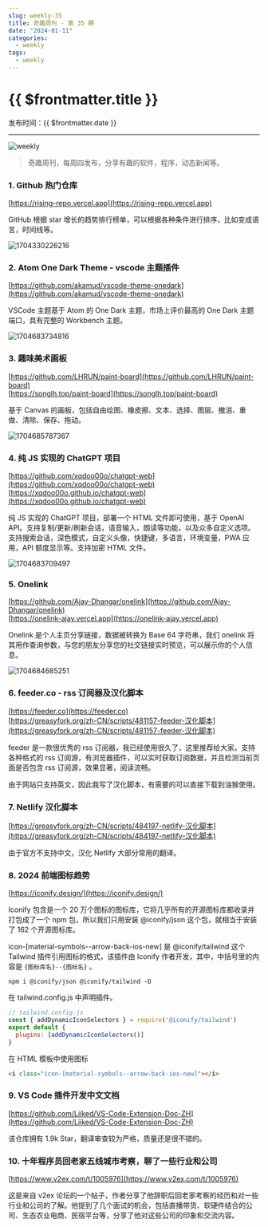 ```yaml
---
slug: weekly-35
title: 奇趣周刊 - 第 35 期
date: "2024-01-11"
categories:
  - weekly
tags:
  - weekly
---
```


# {{ $frontmatter.title }}

发布时间：{{ $frontmatter.date }}

---

![weekly](https://imgurl.zishu.me/weekly.webp)

> 奇趣周刊，每周四发布，分享有趣的软件，程序，动态新闻等。


### 1. Github 热门仓库

[https://rising-repo.vercel.app](https://rising-repo.vercel.app)

GitHub 根据 star 增长的趋势排行榜单，可以根据各种条件进行排序，比如变成语言，时间线等。

![1704330226216](https://imgurl.zishu.me/2024/01/1704330226216.webp)

### 2. Atom One Dark Theme - vscode 主题插件

[https://github.com/akamud/vscode-theme-onedark](https://github.com/akamud/vscode-theme-onedark)

VSCode 主题基于 Atom 的 One Dark 主题，市场上评价最高的 One Dark 主题端口，具有完整的 Workbench 主题。

![1704683734816](https://imgurl.zishu.me/2024/01/1704683734816.webp)

### 3. 趣味美术画板

[https://github.com/LHRUN/paint-board](https://github.com/LHRUN/paint-board)  
[https://songlh.top/paint-board](https://songlh.top/paint-board)  

基于 Canvas 的画板，包括自由绘图、橡皮擦、文本、选择、图层、撤消、重做、清除、保存、拖动。

![1704685787367](https://imgurl.zishu.me/2024/01/1704685787367.webp)

### 4. 纯 JS 实现的 ChatGPT 项目

[https://github.com/xqdoo00o/chatgpt-web](https://github.com/xqdoo00o/chatgpt-web)  
[https://xqdoo00o.github.io/chatgpt-web](https://xqdoo00o.github.io/chatgpt-web)  

纯 JS 实现的 ChatGPT 项目，部署一个 HTML 文件即可使用，基于 OpenAI API。支持复制/更新/刷新会话，语音输入，朗读等功能，以及众多自定义选项。支持搜索会话，深色模式，自定义头像，快捷键，多语言，环境变量，PWA 应用，API 额度显示等。支持加密 HTML 文件。

![1704683709497](https://imgurl.zishu.me/2024/01/1704683709497.webp)

### 5. Onelink

[https://github.com/Ajay-Dhangar/onelink](https://github.com/Ajay-Dhangar/onelink)  
[https://onelink-ajay.vercel.app](https://onelink-ajay.vercel.app)  

Onelink 是个人主页分享链接，数据被转换为 Base 64 字符串，我们 onelink 将其用作查询参数，与您的朋友分享您的社交链接实时预览，可以展示你的个人信息。

![1704684685251](https://imgurl.zishu.me/2024/01/1704684685251.webp)

### 6. feeder.co - rss 订阅器及汉化脚本

[https://feeder.co](https://feeder.co)  
[https://greasyfork.org/zh-CN/scripts/481157-feeder-汉化脚本](https://greasyfork.org/zh-CN/scripts/481157-feeder-汉化脚本) 

feeder 是一款很优秀的 rss 订阅器，我已经使用很久了，这里推荐给大家。支持各种格式的 rss 订阅源，有浏览器插件，可以实时获取订阅数据，并且检测当前页面是否包含 rss 订阅源，效果显著，阅读流畅。

由于网站只支持英文，因此我写了汉化脚本，有需要的可以直接下载到油猴使用。

### 7. Netlify 汉化脚本

[https://greasyfork.org/zh-CN/scripts/484197-netlify-汉化脚本](https://greasyfork.org/zh-CN/scripts/484197-netlify-汉化脚本)

由于官方不支持中文，汉化 Netlify 大部分常用的翻译。

### 8. 2024 前端图标趋势

[https://iconify.design/](https://iconify.design/)

Iconify 包含是一个 20 万个图标的图标库，它将几乎所有的开源图标库都收录并打包成了一个 npm 包，所以我们只用安装 @iconify/json 这个包，就相当于安装了 162 个开源图标库。

icon-[material-symbols--arrow-back-ios-new] 是 @iconify/tailwind 这个 Tailwind 插件引用图标的格式，该插件由 Iconify 作者开发，其中，中括号里的内容是 `{图标库名}--{图标名}` 。

```shell
npm i @iconify/json @iconify/tailwind -D
```

在 tailwind.config.js 中声明插件。
```js
// tailwind.config.js
const { addDynamicIconSelectors } = require('@iconify/tailwind')
export default {
  plugins: [addDynamicIconSelectors()]
}
```

在 HTML 模板中使用图标
```html
<i class="icon-[material-symbols--arrow-back-ios-new]"></i>
```

### 9. VS Code 插件开发中文文档 

[https://github.com/Liiked/VS-Code-Extension-Doc-ZH](https://github.com/Liiked/VS-Code-Extension-Doc-ZH)

该仓库拥有 1.9k Star，翻译审查较为严格，质量还是很不错的。

### 10. 十年程序员回老家五线城市考察，聊了一些行业和公司

[https://www.v2ex.com/t/1005976](https://www.v2ex.com/t/1005976)

这是来自 v2ex 论坛的一个帖子，作者分享了他辞职后回老家考察的经历和对一些行业和公司的了解。他提到了几个面试的机会，包括直播带货、软硬件结合的公司、生态农业电商、民宿平台等，分享了他对这些公司的印象和交流内容。
